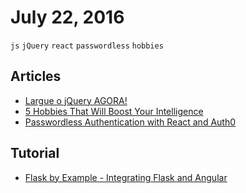# July 22, 2016

`js` `jQuery` `react` `passwordless` `hobbies`

## Articles

- [Largue o jQuery AGORA!](http://nomadev.com.br/largue-o-jquery-agora/)
- [5 Hobbies That Will Boost Your Intelligence](https://medium.com/the-mission/5-hobbies-that-will-boost-your-intelligence-4552927ed80)
- [Passwordless Authentication with React and Auth0](https://medium.com/javascript-scene/passwordless-authentication-with-react-and-auth0-c4cb003c7cde)

## Tutorial

- [Flask by Example - Integrating Flask and Angular](https://realpython.com/blog/python/flask-by-example-integrating-flask-and-angularjs/)
